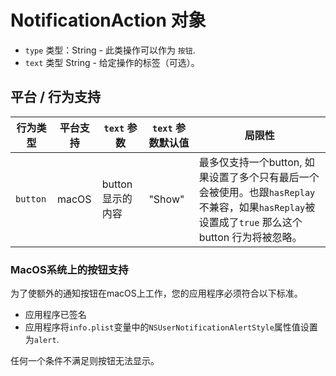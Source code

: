 # NotificationAction 对象

* `type` 类型：String - 此类操作可以作为 `按钮`.
* `text` 类型 String - 给定操作的标签（可选）。

## 平台 / 行为支持

| 行为类型     | 平台支持  | `text` 参数    | `text` 参数默认值 | 局限性                                                                                                 |
| -------- | ----- | ------------ | ------------ | --------------------------------------------------------------------------------------------------- |
| `button` | macOS | button 显示的内容 | "Show"       | 最多仅支持一个button, 如果设置了多个只有最后一个会被使用。也跟` hasReplay `不兼容，如果` hasReplay `被设置成了` true ` 那么这个button 行为将被忽略。 |

### MacOS系统上的按钮支持

为了使额外的通知按钮在macOS上工作，您的应用程序必须符合以下标准。

* 应用程序已签名
* 应用程序将`info.plist`变量中的`NSUserNotificationAlertStyle`属性值设置为`alert`.

任何一个条件不满足则按钮无法显示。
